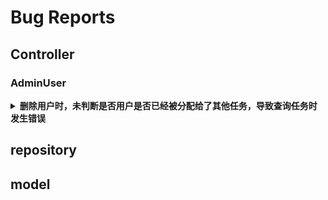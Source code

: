 # Bug Reports
## Controller
### AdminUser
<details>
<summary><strong>删除用户时，未判断是否用户是否已经被分配给了其他任务，导致查询任务时发生错误</strong></summary>

- 涉及到的代码
```go
// controller/AdminUser.go
// DeleteUser
func DeleteUser(ctx *gin.Context) {
	/**
    根据用户ID查询到用户
     */

	// 查找是否已有任务分配给用户
	// adminTaskRepositoryInstance := repository.AdminTaskRepositoryInstance(common.GetDB())
	if user.Authorities == "ROLE_ADMIN" {
        // 判断是否Admin用户被分配给了任务
        // 如果有，则删除失败
        // TODO: 缺乏TaskAdminInfo表格，以及相关到操作
	} else if user.Authorities == "ROLE_USER" {
        // 判断是否User用户被分配给了任务
        // 如果有，则删除失败
	} else if user.Authorities == "ROLE_REVIEWER" {
        // 判断是否Reviewer用户被分配给了任务
        // 如果有，则删除失败
	}

	err = adminUserReposityInstance.DeleteUser(user.UserID)
	if err != nil {
		util.ManagerInstance.FailWithoutData(ctx, "Delete User Error!!!")
		return
	}

	log.Println("Delete User Success!!!")
	util.Success(ctx, gin.H{}, "SUCCESS")

}

```

</details>

## repository

## model

